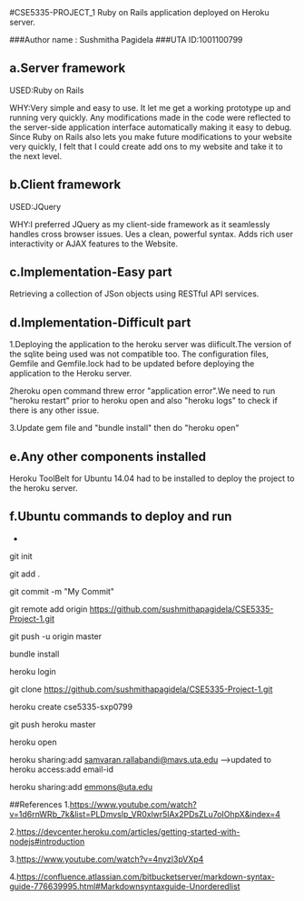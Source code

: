 <snippet>
  <content>
#CSE5335-PROJECT_1
Ruby on Rails application deployed on Heroku server.

###Author name : Sushmitha Pagidela
###UTA ID:1001100799

## a.Server framework

USED:Ruby on Rails

WHY:Very simple and easy to use. It let me get a working prototype up and running very quickly. Any modifications made in the code were reflected to the server-side application interface automatically making it easy to debug. Since Ruby on Rails also lets you make future modifications to your website very quickly, I felt that I could create add ons to my website and take it to the next level.

## b.Client framework

USED:JQuery

WHY:I preferred JQuery as my client-side framework as it seamlessly handles cross browser issues. 
Ues a clean, powerful syntax.
Adds rich user interactivity or AJAX features to the Website. 

## c.Implementation-Easy part
Retrieving a collection of JSon objects using RESTful API services. 

## d.Implementation-Difficult part

1.Deploying the application to the heroku server was diificult.The version of the sqlite being used was not compatible too. The configuration files, Gemfile and Gemfile.lock had to be updated before deploying the application to the Heroku server.

2heroku open command threw error "application error".We need to run "heroku restart" prior to heroku open and also "heroku logs" to check if there is any other issue.

3.Update gem file and "bundle install" then do "heroku open" 

## e.Any other components installed
Heroku ToolBelt for Ubuntu 14.04 had to be installed to deploy the project to the heroku server. 


## f.Ubuntu commands to deploy and run
* 
git init

git add .

git commit -m "My Commit"

git remote add origin https://github.com/sushmithapagidela/CSE5335-Project-1.git

git push -u origin master


bundle install

heroku login

git clone https://github.com/sushmithapagidela/CSE5335-Project-1.git

heroku create cse5335-sxp0799

git push heroku master

heroku open

heroku sharing:add samvaran.rallabandi@mavs.uta.edu -->updated to heroku access:add email-id

heroku sharing:add emmons@uta.edu

##References
1.https://www.youtube.com/watch?v=1d6rnWRb_7k&list=PLDmvslp_VR0xlwr5lAx2PDsZLu7oIOhpX&index=4

2.https://devcenter.heroku.com/articles/getting-started-with-nodejs#introduction

3.https://www.youtube.com/watch?v=4nyzl3pVXp4

4.https://confluence.atlassian.com/bitbucketserver/markdown-syntax-guide-776639995.html#Markdownsyntaxguide-Unorderedlist


</content>
  
</snippet>
